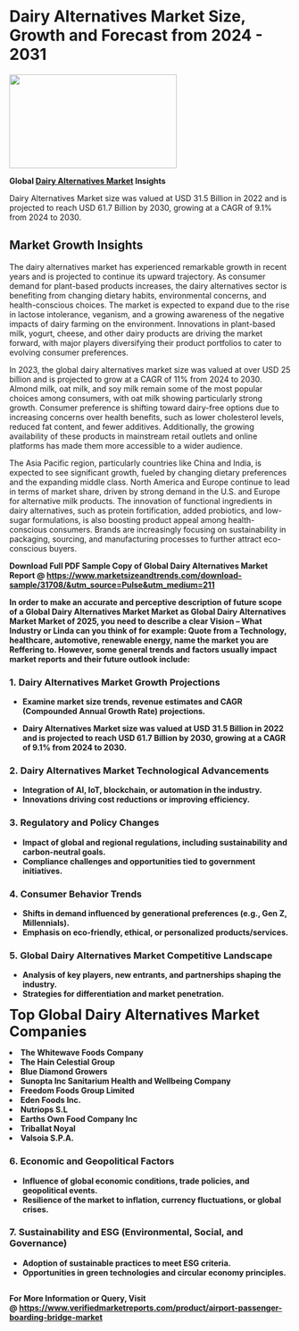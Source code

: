 <H1>Dairy Alternatives Market Size, Growth and Forecast from 2024 - 2031</H1><img class="aligncenter size-medium wp-image-584254" src="https://thirdeyenews.in/wp-content/uploads/2024/09/Global-Market-Research-300x168.jpeg" alt="" width="300" height="168" /><p><strong>Global&nbsp;<a href="https://www.marketsizeandtrends.com/download-sample/31708/&amp;utm_source=Pulse&amp;utm_medium=211">Dairy Alternatives Market</a> Insights</strong></p><p>Dairy Alternatives Market size was valued at USD 31.5 Billion in 2022 and is projected to reach USD 61.7 Billion by 2030, growing at a CAGR of 9.1% from 2024 to 2030.</p><p><h2>Market Growth Insights</h2> <p>The dairy alternatives market has experienced remarkable growth in recent years and is projected to continue its upward trajectory. As consumer demand for plant-based products increases, the dairy alternatives sector is benefiting from changing dietary habits, environmental concerns, and health-conscious choices. The market is expected to expand due to the rise in lactose intolerance, veganism, and a growing awareness of the negative impacts of dairy farming on the environment. Innovations in plant-based milk, yogurt, cheese, and other dairy products are driving the market forward, with major players diversifying their product portfolios to cater to evolving consumer preferences.</p> <p><strong></strong></p> <p>In 2023, the global dairy alternatives market size was valued at over USD 25 billion and is projected to grow at a CAGR of 11% from 2024 to 2030. Almond milk, oat milk, and soy milk remain some of the most popular choices among consumers, with oat milk showing particularly strong growth. Consumer preference is shifting toward dairy-free options due to increasing concerns over health benefits, such as lower cholesterol levels, reduced fat content, and fewer additives. Additionally, the growing availability of these products in mainstream retail outlets and online platforms has made them more accessible to a wider audience.</p> <p>The Asia Pacific region, particularly countries like China and India, is expected to see significant growth, fueled by changing dietary preferences and the expanding middle class. North America and Europe continue to lead in terms of market share, driven by strong demand in the U.S. and Europe for alternative milk products. The innovation of functional ingredients in dairy alternatives, such as protein fortification, added probiotics, and low-sugar formulations, is also boosting product appeal among health-conscious consumers. Brands are increasingly focusing on sustainability in packaging, sourcing, and manufacturing processes to further attract eco-conscious buyers.</p> <p><strong></p><p><span class=""><strong>Download Full PDF Sample Copy of Global Dairy Alternatives Market Report</strong> @ <a href="https://www.marketsizeandtrends.com/download-sample/31708/&amp;utm_source=Pulse&amp;utm_medium=211" target="_blank">https://www.marketsizeandtrends.com/download-sample/31708/&amp;utm_source=Pulse&amp;utm_medium=211</a></span></p><p>In order to make an accurate and perceptive description of future scope of a Global&nbsp;Dairy Alternatives Market Market as Global&nbsp;Dairy Alternatives Market Market of 2025, you need to describe a clear Vision &ndash; What Industry or Linda can you think of for example: Quote from a Technology, healthcare, automotive, renewable energy, name the market you are Reffering to. However, some general trends and factors usually impact market reports and their future outlook include:</p><h3>1.&nbsp;<strong>Dairy Alternatives Market Growth Projections</strong></h3><ul><li>Examine market size trends, revenue estimates and CAGR (Compounded Annual Growth Rate) projections.</li><li><p>Dairy Alternatives Market size was valued at USD 31.5 Billion in 2022 and is projected to reach USD 61.7 Billion by 2030, growing at a CAGR of 9.1% from 2024 to 2030.</p></li></ul><h3>2.&nbsp;<strong>Dairy Alternatives Market Technological Advancements</strong></h3><ul><li>Integration of AI, IoT, blockchain, or automation in the industry.</li><li>Innovations driving cost reductions or improving efficiency.</li></ul><h3>3.&nbsp;<strong>Regulatory and Policy Changes</strong></h3><ul><li>Impact of global and regional regulations, including sustainability and carbon-neutral goals.</li><li>Compliance challenges and opportunities tied to government initiatives.</li></ul><h3>4.&nbsp;<strong>Consumer Behavior Trends</strong></h3><ul><li>Shifts in demand influenced by generational preferences (e.g., Gen Z, Millennials).</li><li>Emphasis on eco-friendly, ethical, or personalized products/services.</li></ul><h3>5.&nbsp;<strong>Global Dairy Alternatives Market Competitive Landscape</strong></h3><ul><li>Analysis of key players, new entrants, and partnerships shaping the industry.</li><li>Strategies for differentiation and market penetration.</li></ul><p data-pm-slice="1 1 []"><span style="color: inherit; font-family: inherit; font-size: 25px;">Top Global Dairy Alternatives Market Companies</span></p><div class="" data-test-id=""><p><li>The Whitewave Foods Company</li><li> The Hain Celestial Group</li><li> Blue Diamond Growers</li><li> Sunopta Inc Sanitarium Health and Wellbeing Company</li><li> Freedom Foods Group Limited</li><li> Eden Foods Inc.</li><li> Nutriops S.L</li><li> Earths Own Food Company Inc</li><li> Triballat Noyal</li><li> Valsoia S.P.A.</li></p></div><h3>6.&nbsp;<strong>Economic and Geopolitical Factors</strong></h3><ul><li>Influence of global economic conditions, trade policies, and geopolitical events.</li><li>Resilience of the market to inflation, currency fluctuations, or global crises.</li></ul><h3>7.&nbsp;<strong>Sustainability and ESG (Environmental, Social, and Governance)</strong></h3><ul><li>Adoption of sustainable practices to meet ESG criteria.</li><li>Opportunities in green technologies and circular economy principles.</li></ul><h2><strong style="font-size: 14px;">For More Information or Query, Visit @&nbsp;</strong><a style="background-color: #ffffff; font-size: 14px;" href="https://www.marketsizeandtrends.com/report/dairy-alternatives-market/" target="_blank">https://www.verifiedmarketreports.com/product/airport-passenger-boarding-bridge-market</a></h2>
